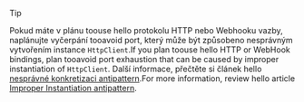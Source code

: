 > [!TIP]
>
> <span data-ttu-id="28681-101">Pokud máte v plánu toouse hello protokolu HTTP nebo Webhooku vazby, naplánujte vyčerpání tooavoid port, který může být způsobeno nesprávným vytvořením instance `HttpClient`.</span><span class="sxs-lookup"><span data-stu-id="28681-101">If you plan toouse hello HTTP or WebHook bindings, plan tooavoid port exhaustion that can be caused by improper instantiation of `HttpClient`.</span></span> <span data-ttu-id="28681-102">Další informace, přečtěte si článek hello [nesprávné konkretizaci antipattern](https://docs.microsoft.com/en-us/azure/architecture/antipatterns/improper-instantiation/).</span><span class="sxs-lookup"><span data-stu-id="28681-102">For more information, review hello article [Improper Instantiation antipattern](https://docs.microsoft.com/en-us/azure/architecture/antipatterns/improper-instantiation/).</span></span>
>
